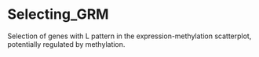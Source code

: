 # Selecting_GRM
Selection of genes with L pattern in the expression-methylation scatterplot, potentially regulated by methylation.
